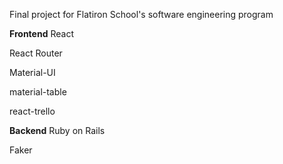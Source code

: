 Final project for Flatiron School's software engineering program


**Frontend**
React

React Router

Material-UI

material-table

react-trello


**Backend**
Ruby on Rails

Faker
